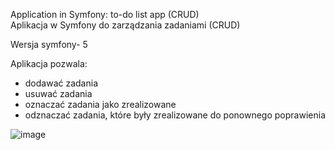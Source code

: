 Application in Symfony: to-do list app (CRUD)</br>
Aplikacja w Symfony do zarządzania zadaniami (CRUD)

Wersja symfony- 5

Aplikacja pozwala:
- dodawać zadania
- usuwać zadania
- oznaczać zadania jako zrealizowane
- odznaczać zadania, które były zrealizowane do ponownego poprawienia

![image](https://user-images.githubusercontent.com/88075057/167840914-24da03be-f6e4-4f9a-8d7c-e3a1c8629e59.png)
